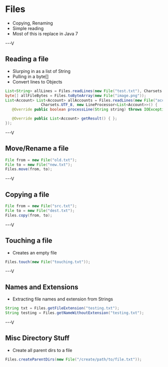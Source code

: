 # Files

* Copying, Renaming
* Simple reading
* Most of this is replace in Java 7

---V

## Reading a file

* Slurping in as a list of String
* Pulling in a byte[]
* Convert lines to Objects

```java
List<String> allLines = Files.readLines(new File("test.txt"), Charsets.UTF_8);
byte[] allFileBytes = Files.toByteArray(new File("image.png"));
List<Account> List<Account> allAccounts = Files.readLines(new File("accounts.txt"),
                Charsets.UTF_8, new LineProcessor<List<Account>>() {
   @Override public boolean processLine(String string) throws IOException { }

   @Override public List<Account> getResult() { };
});
```

---V

## Move/Rename a file

```java
File from = new File("old.txt");
File to = new File("new.txt");
Files.move(from, to);
```

---V

## Copying a file

```java
File from = new File("src.txt");
File to = new File("dest.txt");
Files.copy(from, to);
```

---V

## Touching a file

* Creates an empty file

```java
Files.touch(new File("touching.txt"));
```

---V

## Names and Extensions

* Extracting file names and extension from Strings

```java
String txt = Files.getFileExtension("testing.txt");
String testing = Files.getNameWithoutExtension("testing.txt");
```
---V

## Misc Directory Stuff

* Create all parent dirs to a file

```java
Files.createParentDirs(new File("/create/path/to/file.txt"));
```
